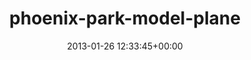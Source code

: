 ---
title:		"phoenix-park-model-plane"
type:		"photos"
mediatype:		"upload"
location:		"TBC"
date:		"2013-01-26 12:33:45+00:00"
album:		"city"
filename:		"phoenix-park-model-plane.md"
series:		""
cl_public_id:		"city/phoenix-park-model-plane"
cl_version:		1497000364
format:		"tiff"
bytes:		3954552
width:		2560
height:		1440
colours:
- "#E3E7EE"
- "#E2E8EE"
exposure_mode:		"Auto"
program:		"Aperture-priority AE"
aperture:		"2.8"
focal_length:		"200.0 mm"
iso:		"200"
shutter_speed:		"1/5000"
metering:		"Center-weighted average"
flash:		"Off, Did not fire"
white_balance:		"Custom"
colour_temp:		"6000"
has_crop:		"false"
orientation:		"Horizontal (normal)"
camera_model:		"NIKON D7000"
lens_info:		"70-200mm f/2.8"
artist:		"Matt Finucane"
x_resolution:		"300"
y_resolution:		"300"
---